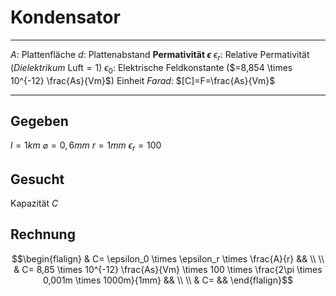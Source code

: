 # Kondensator
___
$A$: Plattenfläche
$d$: Plattenabstand
**Permativität $\epsilon$**
$\epsilon_r$: Relative Permativität (*Dielektrikum* Luft$=1$)
$\epsilon_0$: Elektrische Feldkonstante ($=8,854 \times 10^{-12} \frac{As}{Vm}$)
Einheit *Farad*: $[C]=F=\frac{As}{Vm}$
___
## Gegeben
$l=1km$
$\varnothing=0,6mm$
$r=1mm$
$\epsilon_r=100$
## Gesucht
Kapazität $C$
## Rechnung
$$\begin{flalign}
& C= \epsilon_0 \times \epsilon_r \times \frac{A}{r} &&
\\ \\
& C= 8,85 \times 10^{-12} \frac{As}{Vm} \times 100 \times \frac{2\pi \times 0,001m \times 1000m}{1mm} &&
\\ \\
& C=  &&
\end{flalign}$$